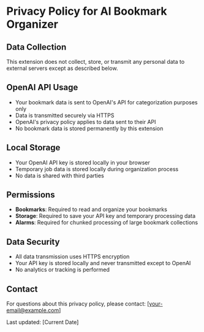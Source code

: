 # Privacy Policy for AI Bookmark Organizer

## Data Collection
This extension does not collect, store, or transmit any personal data to external servers except as described below.

## OpenAI API Usage
- Your bookmark data is sent to OpenAI's API for categorization purposes only
- Data is transmitted securely via HTTPS
- OpenAI's privacy policy applies to data sent to their API
- No bookmark data is stored permanently by this extension

## Local Storage
- Your OpenAI API key is stored locally in your browser
- Temporary job data is stored locally during organization process
- No data is shared with third parties

## Permissions
- **Bookmarks**: Required to read and organize your bookmarks
- **Storage**: Required to save your API key and temporary processing data
- **Alarms**: Required for chunked processing of large bookmark collections

## Data Security
- All data transmission uses HTTPS encryption
- Your API key is stored locally and never transmitted except to OpenAI
- No analytics or tracking is performed

## Contact
For questions about this privacy policy, please contact: [your-email@example.com]

Last updated: [Current Date] 
